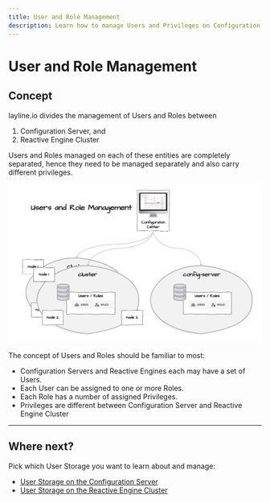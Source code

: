 ```yaml
---
title: User and Role Management
description: Learn how to manage Users and Privileges on Configuration Server and Reactive Cluster.
---
```



# User and Role Management

## Concept

layline.io divides the management of Users and Roles between 
1. Configuration Server, and
2. Reactive Engine Cluster

Users and Roles managed on each of these entities are completely separated, hence they need to be managed separately and also carry different privileges.

![User and Role Management (Advanced - User Storage](.01-advanced-user-storage_images/ddb3aef6.png "User and Role Management (Advanced - User Storage)")

The concept of Users and Roles should be familiar to most:
- Configuration Servers and Reactive Engines each may have a set of Users.
- Each User can be assigned to one or more Roles.
- Each Role has a number of assigned Privileges.
- Privileges are different between Configuration Server and Reactive Engine Cluster

---

## Where next?

Pick which User Storage you want to learn about and manage:
* [User Storage on the Configuration Server](/docs/concept/settings/settings-user-storage) 
* [User Storage on the Reactive Engine Cluster](/docs/concept/operations/cluster/operations-user-storage) 


